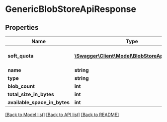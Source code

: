 # GenericBlobStoreApiResponse

## Properties
Name | Type | Description | Notes
------------ | ------------- | ------------- | -------------
**soft_quota** | [**\Swagger\Client\Model\BlobStoreApiSoftQuota**](BlobStoreApiSoftQuota.md) | Settings to control the soft quota | [optional] 
**name** | **string** |  | [optional] 
**type** | **string** |  | [optional] 
**blob_count** | **int** |  | [optional] 
**total_size_in_bytes** | **int** |  | [optional] 
**available_space_in_bytes** | **int** |  | [optional] 

[[Back to Model list]](../README.md#documentation-for-models) [[Back to API list]](../README.md#documentation-for-api-endpoints) [[Back to README]](../README.md)


